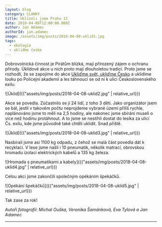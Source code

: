 ```yaml
---
layout: blog
category: CLANKY
title: Uklízeli jsme Prahu 12
date: 2018-04-08T12:00:00.000Z
author: Jan Adamec
authorId: jan.adamec
image: /assets/img/posts/2018-04-08-uklid1.jpg
tags:
  - ekologie
  - ukliďme česko
---
```


Dobrovolnická činnost je Pirátům blízká, mají přirozený zájem o ochranu přírody. Úklidové akce u nich proto mají dlouholetou tradici. Proto jsme se rozhodli, že se zapojíme do akce [Ukliďme svět, ukliďme Česko](http://www.uklidmecesko.cz) a uklidíme louku po Policejní akademií a les táhnoucí se od ní k ulici Československého exilu.

![Úklid]({{"assets/img/posts/2018-04-08-uklid2.jpg" | relative_url}})

Akce se povedla. Zúčastnilo se jí 24 lidí, z toho 3 děti. Jako organizátor jsem se bál, jestli v takovém počtu neprojdeme vybrané území příliš rychle, naplánováno jsme to měli na 2,5 hodiny, ale nakonec jsme sbírání museli o více než hodinu protáhnout. A to jsme se nestihli dostat do lesíka za ulicí Čs. exilu, kde jsme původně také chtěli uklidit. Snad příště.

![Úklid]({{"assets/img/posts/2018-04-08-uklid3.jpg" | relative_url}})

Nasbírali jsme asi 1100 kg odpadu, z čehož se malá část povedla dát k recyklaci. V lese jsme našli i 10 pneumatik, několik matrací, obrovskou hromadu izolací elektrických kabelů a 135 kg železa.

![Hromada s pneumatikami a kabely]({{"assets/img/posts/2018-04-08-uklid4.jpg" | relative_url}})

Celou akci jsme zakončili společným opékáním špekáčků.

![Opékání špekáčků]({{"assets/img/posts/2018-04-08-uklid5.jpg" | relative_url}})

Tak zase za rok!

_Autoři fotografií: Michal Ouška, Veronika Šamánková, Eva Tylová a Jan Adamec_

- - -
